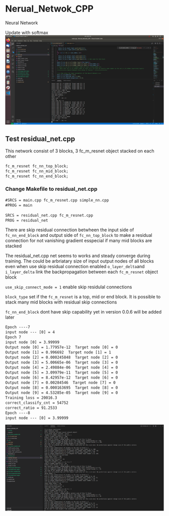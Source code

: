 # Nerual_Netwok_CPP
Neural Network

Update with softmax
![](MNIST_with_softmax.png)

## Test residual_net.cpp
This network consist of 3 blocks, 3 fc_m_resnet object stacked on each other

    fc_m_resnet fc_nn_top_block;
    fc_m_resnet fc_nn_mid_block;
    fc_m_resnet fc_nn_end_block;

### Change Makefile to residual_net.cpp

    #SRCS = main.cpp fc_m_resnet.cpp simple_nn.cpp
    #PROG = main

    SRCS = residual_net.cpp fc_m_resnet.cpp 
    PROG = residual_net


 There are skip residual connection betwheen the input side of `fc_nn_end_block` and output side of `fc_nn_top_block` 
 to make a residual connection for not vanishing gradient esspecial if many mid blocks are stacked 
 
 The residual_net.cpp net seems to works and steady converge during training.
 The could be arbriatary size of input output nodes of all blocks even when use skip residual connection enabled
 `o_layer_delta`and `i_layer_delta` link the backpropagation between each `fc_m_resnet` object block 
 
 `use_skip_connect_mode = 1` enable skip residulal connections
 
 `block_type` set if the `fc_m_resnet` is a top, mid or end block. It is possible to stack many mid blocks with residual skip connections
 
 `fc_nn_end_block` dont have skip capability yet in version 0.0.6 will be added later 
 
    Epoch ----7
    input node --- [0] = 4
    Epoch 7
    input node [0] = 3.99999
    Output node [0] = 1.77957e-12  Target node [0] = 0
    Output node [1] = 0.996692  Target node [1] = 1
    Output node [2] = 0.000245848  Target node [2] = 0
    Output node [3] = 5.00665e-06  Target node [3] = 0
    Output node [4] = 2.49884e-06  Target node [4] = 0
    Output node [5] = 3.09979e-11  Target node [5] = 0
    Output node [6] = 8.42957e-12  Target node [6] = 0
    Output node [7] = 0.00284546  Target node [7] = 0
    Output node [8] = 0.000163695  Target node [8] = 0
    Output node [9] = 4.53285e-05  Target node [9] = 0
    Training loss = 20016.3
    correct_classify_cnt = 54752
    correct_ratio = 91.2533
    Epoch ----8
    input node --- [0] = 3.99999

![](residual_net_7_layer_in_total_c.png)

